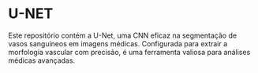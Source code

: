 # U-NET
Este repositório contém a U-Net, uma CNN eficaz na segmentação de vasos sanguíneos em imagens médicas. Configurada para extrair a morfologia vascular com precisão, é uma ferramenta valiosa para análises médicas avançadas.
